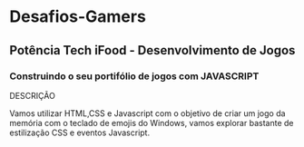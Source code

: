 # Desafios-Gamers

## Potência Tech iFood - Desenvolvimento de Jogos

### Construindo o seu portifólio de jogos com JAVASCRIPT

DESCRIÇÃO

Vamos utilizar HTML,CSS e Javascript com o objetivo de criar um jogo da memória com o teclado de emojis do Windows, vamos explorar bastante de estilização CSS e eventos Javascript.

